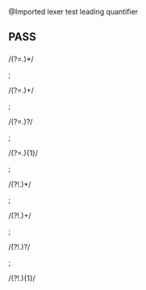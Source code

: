 @Imported lexer test
leading quantifier
## PASS
###
/(?=.)*/

;

/(?=.)+/

;

/(?=.)?/

;

/(?=.){1}/

;

/(?!.)*/

;

/(?!.)+/

;

/(?!.)?/

;

/(?!.){1}/